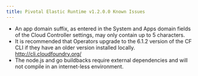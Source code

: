 ```yaml
---
title: Pivotal Elastic Runtime v1.2.0.0 Known Issues
---
```


* An app domain suffix, as entered in the System and Apps domain fields of the Cloud Controller settings, may only contain up to 5 characters.
* It is recommended that Operators upgrade to the 6.1.2 version of the CF CLI if they have an older version installed locally. http://cli.cloudfoundry.org/
* The node.js and go buildbacks require external dependencies and will not compile in an internet-less environment. 

